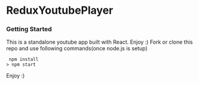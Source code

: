 # ReduxYoutubePlayer

### Getting Started
This is a standalone youtube app built with React. Enjoy :)
Fork or clone this repo and use following commands(once node.js is setup)

```>
 npm install
> npm start
```
Enjoy :)
